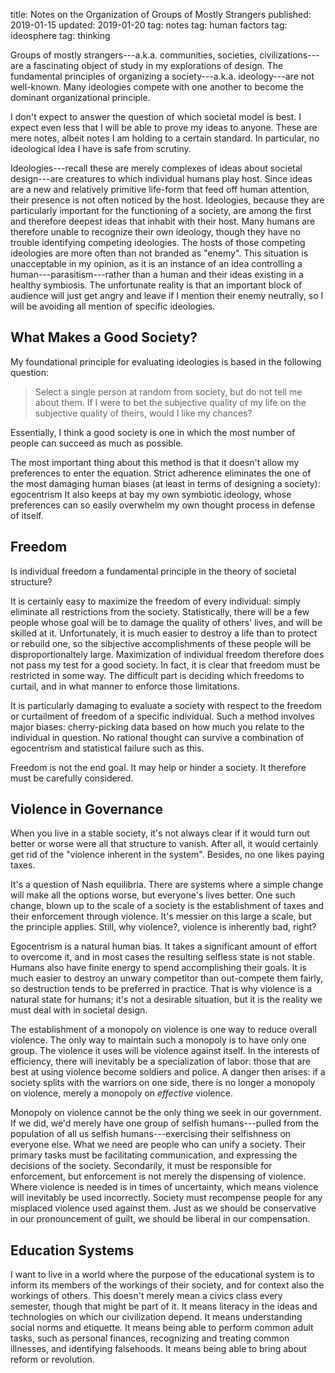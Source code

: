 title: Notes on the Organization of Groups of Mostly Strangers
published: 2019-01-15
updated: 2019-01-20
tag: notes
tag: human factors
tag: ideosphere
tag: thinking

Groups of mostly strangers---a.k.a. communities, societies, civilizations---are a fascinating object of study in my explorations of design.
The fundamental principles of organizing a society---a.k.a. ideology---are not well-known.
Many ideologies compete with one another to become the dominant organizational principle.

I don't expect to answer the question of which societal model is best.
I expect even less that I will be able to prove my ideas to anyone.
These are mere notes, albeit notes I am holding to a certain standard.
In particular, no ideological idea I have is safe from scrutiny.

Ideologies---recall these are merely complexes of ideas about societal design---are creatures to which individual humans play host.
Since ideas are a new and relatively primitive life-form that feed off human attention, their presence is not often noticed by the host.
Ideologies, because they are particularly important for the functioning of a society, are among the first and therefore deepest ideas that inhabit with their host.
Many humans are therefore unable to recognize their own ideology, though they have no trouble identifying competing ideologies.
The hosts of those competing ideologies are more often than not branded as "enemy".
This situation is unacceptable in my opinion, as it is an instance of an idea controlling a human---parasitism---rather than a human and their ideas existing in a healthy symbiosis.
The unfortunate reality is that an important block of audience will just get angry and leave if I mention their enemy neutrally, so I will be avoiding all mention of specific ideologies.


## What Makes a Good Society?

My foundational principle for evaluating ideologies is based in the following question:

> Select a single person at random from society, but do not tell me about them.
> If I were to bet the subjective quality of my life on the subjective quality of theirs, would I like my chances?

Essentially, I think a good society is one in which the most number of people can succeed as much as possible.

The most important thing about this method is that it doesn't allow my preferences to enter the equation.
Strict adherence eliminates the one of the most damaging human biases (at least in terms of designing a society): egocentrism
It also keeps at bay my own symbiotic ideology, whose preferences can so easily overwhelm my own thought process in defense of itself.


## Freedom

Is individual freedom a fundamental principle in the theory of societal structure?

It is certainly easy to maximize the freedom of every individual: simply eliminate all restrictions from the society.
Statistically, there will be a few people whose goal will be to damage the quality of others' lives, and will be skilled at it.
Unfortunately, it is much easier to destroy a life than to protect or rebuild one, so the sibjective accomplishments of these people will be disproportionaltely large.
Maximization of individual freedom therefore does not pass my test for a good society.
In fact, it is clear that freedom must be restricted in some way.
The difficult part is deciding which freedoms to curtail, and in what manner to enforce those limitations.

It is particularly damaging to evaluate a society with respect to the freedom or curtailment of freedom of a specific individual.
Such a method involves major biases: cherry-picking data based on how much you relate to the individual in question.
No rational thought can survive a combination of egocentrism and statistical failure such as this.

Freedom is not the end goal.
It may help or hinder a society.
It therefore must be carefully considered.

## Violence in Governance

When you live in a stable society, it's not always clear if it would turn out better or worse were all that structure to vanish.
After all, it would certainly get rid of the "violence inherent in the system".
Besides, no one likes paying taxes.

It's a question of Nash equilibria.
There are systems where a simple change will make all the options worse, but everyone's lives better.
One such change, blown up to the scale of a society is the establishment of taxes and their enforcement through violence.
It's messier on this large a scale, but the principle applies.
Still, why violence?, violence is inherently bad, right?

Egocentrism is a natural human bias.
It takes a significant amount of effort to overcome it, and in most cases the resulting selfless state is not stable.
Humans also have finite energy to spend accomplishing their goals.
It is much easier to destroy an unwary competitor than out-compete them fairly, so destruction tends to be preferred in practice.
That is why violence is a natural state for humans; it's not a desirable situation, but it is the reality we must deal with in societal design.

The establishment of a monopoly on violence is one way to reduce overall violence.
The only way to maintain such a monopoly is to have only one group.
The violence it uses will be violence against itself.
In the interests of efficiency, there will inevitably be a specialization of labor: those that are best at using violence become soldiers and police.
A danger then arises: if a society splits with the warriors on one side, there is no longer a monopoly on violence, merely a monopoly on _effective_ violence.

Monopoly on violence cannot be the only thing we seek in our government.
If we did, we'd merely have one group of selfish humans---pulled from the population of all us selfish humans---exercising their selfishness on everyone else.
What we need are people who can unify a society.
Their primary tasks must be facilitating communication, and expressing the decisions of the society.
Secondarily, it must be responsible for enforcement, but enforcement is not merely the dispensing of violence.
Where violence is needed is in times of uncertainty, which means violence will inevitably be used incorrectly.
Society must recompense people for any misplaced violence used against them.
Just as we should be conservative in our pronouncement of guilt, we should be liberal in our compensation.

## Education Systems

I want to live in a world where the purpose of the educational system is to inform its members of the workings of their society, and for context also the workings of others.
This doesn't merely mean a civics class every semester, though that might be part of it.
It means literacy in the ideas and technologies on which our civilization depend.
It means understanding social norms and etiquette.
It means being able to perform common adult tasks, such as personal finances, recognizing and treating common illnesses, and identifying falsehoods.
It means being able to bring about reform or revolution.
